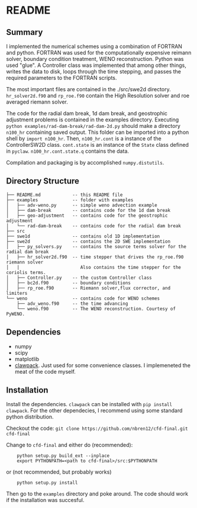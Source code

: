 # README
## Summary

I implemented the numerical schemes using a combination of FORTRAN and python. FORTRAN was used for the computationally expensive reimann solver, boundary condition treatment, WENO reconstruction. Python was used "glue". A Controller class was implemented that among other things, writes the data to disk, loops through the time stepping, and passes the required parameters to the FORTRAN scripts.

The most important files are contained in the ./src/swe2d directory. `hr_solver2d.f90` and `rp_roe.f90` contain the High Resolution solver and roe averaged riemann solver.

The code for the radial dam break, 1d dam break, and geostrophic adjustment problems is contained in the examples directory. Executing `python examples/rad-dam-break/rad-dam-2d.py` should make a directory `n100_hr` containing saved output. This folder can be imported into a python shell by `import n100_hr`. Then, `n100_hr.cont` is a instance of the ControllerSW2D class. `cont.state` is an instance of the `State` class defined in `pyclaw`. `n100_hr.cont.state.q` contains the data.

Compilation and packaging is by accomplished `numpy.distutils`.


## Directory Structure

    ├── README.md            -- this README file
    ├── examples             -- folder with examples
    │   ├── adv-weno.py      -- simple weno advection example
    │   ├── dam-break        -- contains code for the 1d dam break 
    │   ├── geo-adjustment   -- contains code for the geostrophic adjustment
    │   └── rad-dam-break    -- contains code for the radial dam break
    ├── src
    ├── swe1d                -- contains old 1D implementation
    ├── swe2d                -- contains the 2D SWE implementation
    │   ├── py_solvers.py    -- contains the source terms solver for the radial dam break
    │   ├── hr_solver2d.f90  -- time stepper that drives the rp_roe.f90 riemann solver
    │   |                       Also contains the time stepper for the coriolis terms.
    │   ├── Controller.py    -- the custom Controller class
    │   ├── bc2d.f90         -- boundary conditions
    │   ├── rp_roe.f90       -- Riemann solver,flux corrector, and limiters
    └── weno                 -- contains code for WENO schemes
        ├── adv_weno.f90     -- the time advancing 
        └── weno.f90         -- The WENO reconstruction. Courtesy of PyWENO.

## Dependencies

- numpy
- scipy
- matplotlib
- [clawpack](https://github.com/clawpack/clawpack). Just used for some convenience classes. I implemeneted the meat of the code myself.

## Installation

Install the dependencies. `clawpack` can be installed with `pip install clawpack`. For the other dependecies, I recommend using some standard python distribution.

Checkout the code: `git clone https://github.com/nbren12/cfd-final.git cfd-final`

Change to `cfd-final` and either do (recommended):


        python setup.py build_ext --inplace
        export PYTHONPATH=<path to cfd-final>/src:$PYTHONPATH

or (not recommended, but probably works)

        python setup.py install

Then go to the `examples` directory and poke around. The code should work if the installation was succesful.
